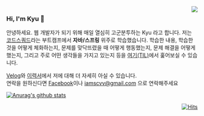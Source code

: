 <img src="https://user-images.githubusercontent.com/59721293/116868919-c910e700-ac63-11eb-8850-711bc436bd77.png" align="right" />

### Hi, I'm Kyu 👋

안녕하세요. 웹 개발자가 되기 위해 매일 열심히 고군분투하는 Kyu 라고 합니다. 저는 [코드스쿼드](https://codesquad.kr/)라는 부트캠프에서 **자바/스프링** 위주로 학습했습니다. 학습한 내용, 학습한 것을 어떻게 체화하는지, 문제를 맞닥뜨렸을 때 어떻게 행동했는지, 문제 해결을 어떻게 했는지, 그리고 주로 어떤 생각들을 가지고 있는지 등을 [여기(TIL)](https://velog.io/@kyukim/series/TIL)에서 훑어보실 수 있습니다.

[Velog](https://velog.io/@kyukim)와 [이력서](/)에서 저에 대해 더 자세히 아실 수 있습니다.<br>
연락을 원하신다면 [Facebook](https://www.facebook.com/profile.php?id=100004928773049)이나 iamscvv@gmail.com 으로 연락해주세요

[![Anurag's github stats](https://github-readme-stats.vercel.app/api?username=kyu-kim-kr)](https://github.com/anuraghazra/github-readme-stats)

<div align=right>
  
[![Hits](https://hits.seeyoufarm.com/api/count/incr/badge.svg?url=https%3A%2F%2Fgithub.com%2Fkyu-kim-kr&count_bg=%2379C83D&title_bg=%23555555&icon=&icon_color=%23E7E7E7&title=hits&edge_flat=false)](https://hits.seeyoufarm.com)

</div>

